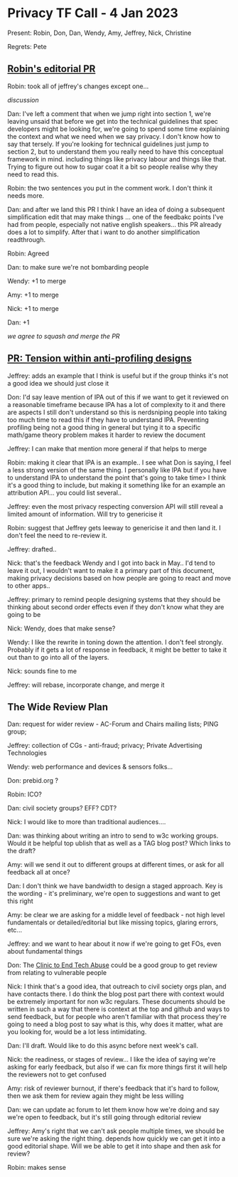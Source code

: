 # Privacy TF Call - 4 Jan 2023

Present: Robin, Don, Dan, Wendy, Amy, Jeffrey, Nick, Christine

Regrets: Pete

## [Robin's editorial PR](https://github.com/w3ctag/privacy-principles/pull/208)

Robin: took all of jeffrey's changes except one...

*discussion*

Dan: I've left a comment that when we jump right into section 1, we're leaving unsaid that before we get into the technical guidelines that spec developers might be looking for, we're going to spend some time explaining the context and what we need when we say privacy. I don't know how to say that tersely. If you're looking for technical guidelines just jump to section 2, but to understand them you really need to have this conceptual framework in mind. including things like privacy labour and things like that. Trying to figure out how to sugar coat it a bit so people realise why they need to read this.

Robin: the two sentences you put in the comment work. I don't think it needs more.

Dan: and after we land this PR I think I have an idea of doing a subsequent simplification edit that may make things ... one of the feedbakc points I've had from people, especially not native english speakers... this PR already does a lot to simplify. After that i want to do another simplification readthrough.

Robin: Agreed

Dan: to make sure we're not bombarding people

Wendy: +1 to merge

Amy: +1 to merge

Nick: +1 to merge

Dan: +1

*we agree to squash and merge the PR*

## [PR: Tension within anti-profiling designs](https://github.com/w3ctag/privacy-principles/pull/158)

Jeffrey: adds an example that I think is useful but if the group thinks it's not a good idea we should just close it

Don: I'd say leave mention of IPA out of this if we want to get it reviewed on a reasonable timeframe because IPA has a lot of complexity to it and there are aspects I still don't understand so this is nerdsniping people into taking too much time to read this if they have to understand IPA. Preventing profiling being not a good thing in general but tying it to a specific math/game theory problem makes it harder to review the document

Jeffrey: I can make that mention more general if that helps to merge

Robin: making it clear that IPA is an example.. I see what Don is saying, I feel a less strong version of the same thing. I personally like IPA but if you have to understand IPA to understand the point that's going to take time> I think it's a good thing to include, but making it something like for an example an attribution API... you could list several..

Jeffrey: even the most privacy respecting conversion API will still reveal a limited amount of information. Will try to genericise it

Robin: suggest that Jeffrey gets leeway to genericise it and then land it. I don't feel the need to re-review it.

Jeffrey: drafted..

Nick: that's the feedback Wendy and I got into back in May.. I'd tend to leave it out, I wouldn't want to make it a primary part of this document, making privacy decisions based on how people are going to react and move to other apps..

Jeffrey: primary to remind people designing systems that they should be thinking about second order effects even if they don't know what they are going to be

Nick: Wendy, does that make sense?

Wendy: I like the rewrite in toning down the attention. I don't feel strongly. Probably if it gets a lot of response in feedback, it might be better to take it out than to go into all of the layers.

Nick: sounds fine to me

Jeffrey: will rebase, incorporate change, and merge it

## The Wide Review Plan

Dan: request for wider review - AC-Forum and Chairs mailing lists; PING group;

Jeffrey: collection of CGs - anti-fraud; privacy; Private Advertising Technologies

Wendy: web performance and devices & sensors folks...

Don: prebid.org ?

Robin: ICO?

Dan: civil society groups?  EFF?   CDT?

Nick: I would like to more than traditional audiences....

Dan: was thinking about writing an intro to send to w3c working groups. Would it be helpful top ublish that as well as a TAG blog post? Which links to the draft?

Amy: will we send it out to different groups at different times, or ask for all feedback all at once?

Dan: I don't think we have bandwidth to design a staged approach. Key is the wording - it's preliminary, we're open to suggestions and want to get this right

Amy: be clear we are asking for a middle level of feedback - not high level fundamentals or detailed/editorial but like missing topics, glaring errors, etc...

Jeffrey: and we want to hear about it now if we're going to get FOs, even about fundamental things

Don: The [Clinic to End Tech Abuse](https://www.ceta.tech.cornell.edu/) could be a good group to get review from relating to vulnerable people

Nick: I think that's a good idea, that outreach to civil society orgs plan, and have contacts there. I do think the blog post part there with context would be extremely important for non w3c regulars. These documents should be written in such a way that there is context at the top and github and ways to send feedback, but for people who aren't familiar with that process they're going to need a blog post to say what is this, why does it matter, what are you looking for, would be a lot less intimidating.

Dan: I'll draft. Would like to do this async before next week's call.

Nick: the readiness, or stages of review... I like the idea of saying we're asking for early feedback, but also if we can fix more things first it will help the reviewers not to get confused

Amy: risk of reviewer burnout, if there's feedback that it's hard to follow, then we ask them for review again they might be less willing

Dan: we can update ac forum to let them know how we're doing and say we're open to feedback, but it's still going through editorial review

Jeffrey: Amy's right that we can't ask people multiple times, we should be sure we're asking the right thing. depends how quickly we can get it into a good editorial shape. Will we be able to get it into shape and then ask for review?

Robin: makes sense
